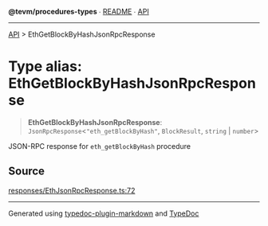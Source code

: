 **@tevm/procedures-types** ∙ [README](../README.md) ∙ [API](../API.md)

***

[API](../API.md) > EthGetBlockByHashJsonRpcResponse

# Type alias: EthGetBlockByHashJsonRpcResponse

> **EthGetBlockByHashJsonRpcResponse**: `JsonRpcResponse`\<`"eth_getBlockByHash"`, `BlockResult`, `string` \| `number`\>

JSON-RPC response for `eth_getBlockByHash` procedure

## Source

[responses/EthJsonRpcResponse.ts:72](https://github.com/evmts/tevm-monorepo/blob/main/packages/procedures-types/src/responses/EthJsonRpcResponse.ts#L72)

***
Generated using [typedoc-plugin-markdown](https://www.npmjs.com/package/typedoc-plugin-markdown) and [TypeDoc](https://typedoc.org/)
